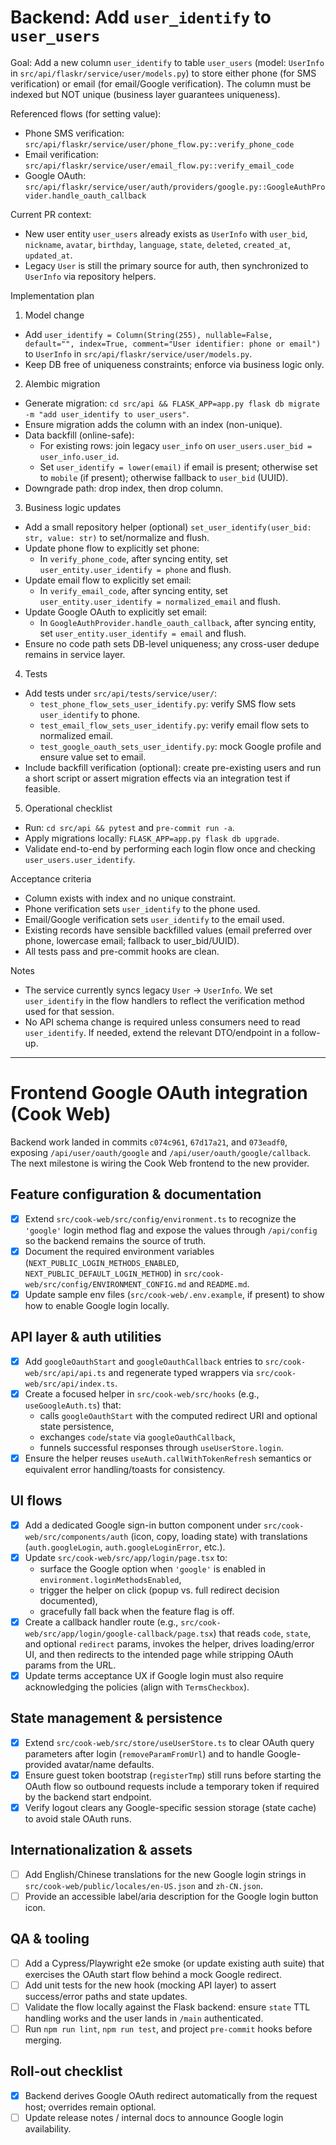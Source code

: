 # Backend: Add `user_identify` to `user_users`

Goal: Add a new column `user_identify` to table `user_users` (model: `UserInfo` in `src/api/flaskr/service/user/models.py`) to store either phone (for SMS verification) or email (for email/Google verification). The column must be indexed but NOT unique (business layer guarantees uniqueness).

Referenced flows (for setting value):
- Phone SMS verification: `src/api/flaskr/service/user/phone_flow.py::verify_phone_code`
- Email verification: `src/api/flaskr/service/user/email_flow.py::verify_email_code`
- Google OAuth: `src/api/flaskr/service/user/auth/providers/google.py::GoogleAuthProvider.handle_oauth_callback`

Current PR context:
- New user entity `user_users` already exists as `UserInfo` with `user_bid`, `nickname`, `avatar`, `birthday`, `language`, `state`, `deleted`, `created_at`, `updated_at`.
- Legacy `User` is still the primary source for auth, then synchronized to `UserInfo` via repository helpers.

Implementation plan

1) Model change
- Add `user_identify = Column(String(255), nullable=False, default="", index=True, comment="User identifier: phone or email")` to `UserInfo` in `src/api/flaskr/service/user/models.py`.
- Keep DB free of uniqueness constraints; enforce via business logic only.

2) Alembic migration
- Generate migration: `cd src/api && FLASK_APP=app.py flask db migrate -m "add user_identify to user_users"`.
- Ensure migration adds the column with an index (non-unique).
- Data backfill (online-safe):
  - For existing rows: join legacy `user_info` on `user_users.user_bid = user_info.user_id`.
  - Set `user_identify = lower(email)` if email is present; otherwise set to `mobile` (if present); otherwise fallback to `user_bid` (UUID).
- Downgrade path: drop index, then drop column.

3) Business logic updates
- Add a small repository helper (optional) `set_user_identify(user_bid: str, value: str)` to set/normalize and flush.
- Update phone flow to explicitly set phone:
  - In `verify_phone_code`, after syncing entity, set `user_entity.user_identify = phone` and flush.
- Update email flow to explicitly set email:
  - In `verify_email_code`, after syncing entity, set `user_entity.user_identify = normalized_email` and flush.
- Update Google OAuth to explicitly set email:
  - In `GoogleAuthProvider.handle_oauth_callback`, after syncing entity, set `user_entity.user_identify = email` and flush.
- Ensure no code path sets DB-level uniqueness; any cross-user dedupe remains in service layer.

4) Tests
- Add tests under `src/api/tests/service/user/`:
  - `test_phone_flow_sets_user_identify.py`: verify SMS flow sets `user_identify` to phone.
  - `test_email_flow_sets_user_identify.py`: verify email flow sets to normalized email.
  - `test_google_oauth_sets_user_identify.py`: mock Google profile and ensure value set to email.
- Include backfill verification (optional): create pre-existing users and run a short script or assert migration effects via an integration test if feasible.

5) Operational checklist
- Run: `cd src/api && pytest` and `pre-commit run -a`.
- Apply migrations locally: `FLASK_APP=app.py flask db upgrade`.
- Validate end-to-end by performing each login flow once and checking `user_users.user_identify`.

Acceptance criteria
- Column exists with index and no unique constraint.
- Phone verification sets `user_identify` to the phone used.
- Email/Google verification sets `user_identify` to the email used.
- Existing records have sensible backfilled values (email preferred over phone, lowercase email; fallback to user_bid/UUID).
- All tests pass and pre-commit hooks are clean.

Notes
- The service currently syncs legacy `User` → `UserInfo`. We set `user_identify` in the flow handlers to reflect the verification method used for that session.
- No API schema change is required unless consumers need to read `user_identify`. If needed, extend the relevant DTO/endpoint in a follow-up.

---

# Frontend Google OAuth integration (Cook Web)

Backend work landed in commits `c074c961`, `67d17a21`, and `073eadf0`, exposing `/api/user/oauth/google` and `/api/user/oauth/google/callback`. The next milestone is wiring the Cook Web frontend to the new provider.

## Feature configuration & documentation
- [x] Extend `src/cook-web/src/config/environment.ts` to recognize the `'google'` login method flag and expose the values through `/api/config` so the backend remains the source of truth.
- [x] Document the required environment variables (`NEXT_PUBLIC_LOGIN_METHODS_ENABLED`, `NEXT_PUBLIC_DEFAULT_LOGIN_METHOD`) in `src/cook-web/src/config/ENVIRONMENT_CONFIG.md` and `README.md`.
- [x] Update sample env files (`src/cook-web/.env.example`, if present) to show how to enable Google login locally.

## API layer & auth utilities
- [x] Add `googleOauthStart` and `googleOauthCallback` entries to `src/cook-web/src/api/api.ts` and regenerate typed wrappers via `src/cook-web/src/api/index.ts`.
- [x] Create a focused helper in `src/cook-web/src/hooks` (e.g., `useGoogleAuth.ts`) that:
  - calls `googleOauthStart` with the computed redirect URI and optional state persistence,
  - exchanges `code`/`state` via `googleOauthCallback`,
  - funnels successful responses through `useUserStore.login`.
- [x] Ensure the helper reuses `useAuth.callWithTokenRefresh` semantics or equivalent error handling/toasts for consistency.

## UI flows
- [x] Add a dedicated Google sign-in button component under `src/cook-web/src/components/auth` (icon, copy, loading state) with translations (`auth.googleLogin`, `auth.googleLoginError`, etc.).
- [x] Update `src/cook-web/src/app/login/page.tsx` to:
  - surface the Google option when `'google'` is enabled in `environment.loginMethodsEnabled`,
  - trigger the helper on click (popup vs. full redirect decision documented),
  - gracefully fall back when the feature flag is off.
- [x] Create a callback handler route (e.g., `src/cook-web/src/app/login/google-callback/page.tsx`) that reads `code`, `state`, and optional `redirect` params, invokes the helper, drives loading/error UI, and then redirects to the intended page while stripping OAuth params from the URL.
- [x] Update terms acceptance UX if Google login must also require acknowledging the policies (align with `TermsCheckbox`).

## State management & persistence
- [x] Extend `src/cook-web/src/store/useUserStore.ts` to clear OAuth query parameters after login (`removeParamFromUrl`) and to handle Google-provided avatar/name defaults.
- [x] Ensure guest token bootstrap (`registerTmp`) still runs before starting the OAuth flow so outbound requests include a temporary token if required by the backend start endpoint.
- [x] Verify logout clears any Google-specific session storage (state cache) to avoid stale OAuth runs.

## Internationalization & assets
- [ ] Add English/Chinese translations for the new Google login strings in `src/cook-web/public/locales/en-US.json` and `zh-CN.json`.
- [ ] Provide an accessible label/aria description for the Google login button icon.

## QA & tooling
- [ ] Add a Cypress/Playwright e2e smoke (or update existing auth suite) that exercises the OAuth start flow behind a mock Google redirect.
- [ ] Add unit tests for the new hook (mocking API layer) to assert success/error paths and state updates.
- [ ] Validate the flow locally against the Flask backend: ensure `state` TTL handling works and the user lands in `/main` authenticated.
- [ ] Run `npm run lint`, `npm run test`, and project `pre-commit` hooks before merging.

## Roll-out checklist
- [x] Backend derives Google OAuth redirect automatically from the request host; overrides remain optional.
- [ ] Update release notes / internal docs to announce Google login availability.
